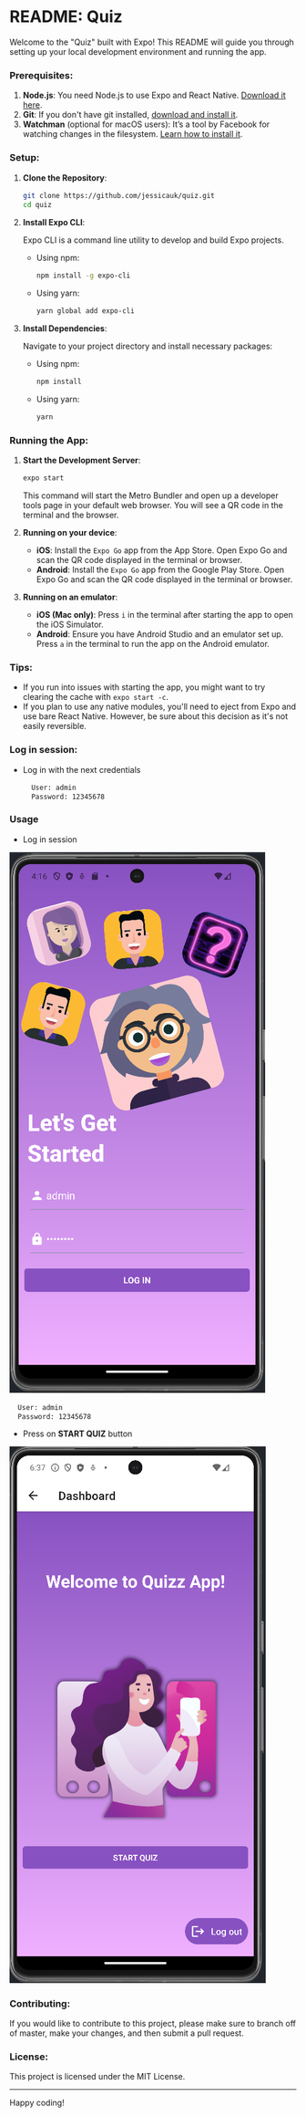 

# README: Quiz

Welcome to the "Quiz" built with Expo! This README will guide you through setting up your local development environment and running the app.

### Prerequisites:
1. **Node.js**: You need Node.js to use Expo and React Native. [Download it here](https://nodejs.org/).
2. **Git**: If you don't have git installed, [download and install it](https://git-scm.com/).
3. **Watchman** (optional for macOS users): It’s a tool by Facebook for watching changes in the filesystem. [Learn how to install it](https://facebook.github.io/watchman/docs/install).

### Setup:

1. **Clone the Repository**:

    ```bash
    git clone https://github.com/jessicauk/quiz.git
    cd quiz
    ```

2. **Install Expo CLI**:

    Expo CLI is a command line utility to develop and build Expo projects.

    - Using npm:
      ```bash
      npm install -g expo-cli
      ```

    - Using yarn:
      ```bash
      yarn global add expo-cli
      ```

3. **Install Dependencies**:

    Navigate to your project directory and install necessary packages:

    - Using npm:
      ```bash
      npm install
      ```

    - Using yarn:
      ```bash
      yarn
      ```

### Running the App:

1. **Start the Development Server**:

    ```bash
    expo start
    ```

    This command will start the Metro Bundler and open up a developer tools page in your default web browser. You will see a QR code in the terminal and the browser.

2. **Running on your device**:

    - **iOS**: Install the `Expo Go` app from the App Store. Open Expo Go and scan the QR code displayed in the terminal or browser.
    - **Android**: Install the `Expo Go` app from the Google Play Store. Open Expo Go and scan the QR code displayed in the terminal or browser.

3. **Running on an emulator**:

    - **iOS (Mac only)**: Press `i` in the terminal after starting the app to open the iOS Simulator.
    - **Android**: Ensure you have Android Studio and an emulator set up. Press `a` in the terminal to run the app on the Android emulator.

### Tips:

- If you run into issues with starting the app, you might want to try clearing the cache with `expo start -c`.
- If you plan to use any native modules, you'll need to eject from Expo and use bare React Native. However, be sure about this decision as it's not easily reversible.

### Log in session:

- Log in with the next credentials
  ```
    User: admin
    Password: 12345678
  ```
 
### Usage

- Log in session

![Login](https://github.com/jessicauk/quiz/blob/main/assets/login.png?raw=true)

  ```
    User: admin
    Password: 12345678
  ```

- Press on **START QUIZ** button

![Login](https://github.com/jessicauk/quiz/blob/main/assets/dashboard.png?raw=true)


### Contributing:

If you would like to contribute to this project, please make sure to branch off of master, make your changes, and then submit a pull request.

### License:

This project is licensed under the MIT License.

---

Happy coding!
